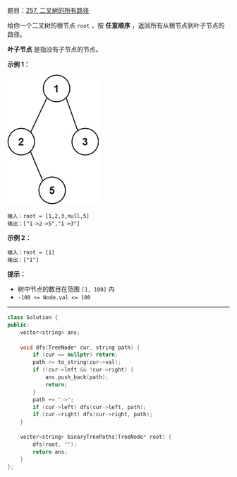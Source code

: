 题目：[257. 二叉树的所有路径](https://leetcode.cn/problems/binary-tree-paths/)

给你一个二叉树的根节点 `root` ，按 **任意顺序** ，返回所有从根节点到叶子节点的路径。

**叶子节点** 是指没有子节点的节点。

**示例 1：**

![img](../../img/paths-tree.jpg)

```
输入：root = [1,2,3,null,5]
输出：["1->2->5","1->3"]
```

**示例 2：**

```
输入：root = [1]
输出：["1"]
```

**提示：**

- 树中节点的数目在范围 `[1, 100]` 内
- `-100 <= Node.val <= 100`

---

```cpp
class Solution {
public:
    vector<string> ans;

    void dfs(TreeNode* cur, string path) {
        if (cur == nullptr) return;
        path += to_string(cur->val);
        if (!cur->left && !cur->right) {
            ans.push_back(path);
            return;
        }
        path += "->";
        if (cur->left) dfs(cur->left, path);
        if (cur->right) dfs(cur->right, path);
    }

    vector<string> binaryTreePaths(TreeNode* root) {
        dfs(root, "");
        return ans;
    }
};
```

